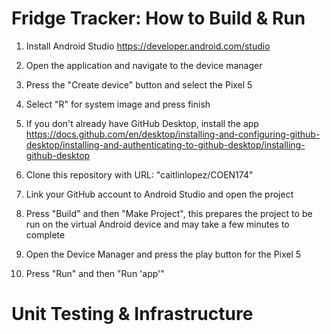 # Fridge Tracker: How to Build & Run

1) Install Android Studio
https://developer.android.com/studio

2) Open the application and navigate to the device manager

3) Press the "Create device" button and select the Pixel 5

4) Select "R" for system image and press finish

5) If you don't already have GitHub Desktop, install the app
https://docs.github.com/en/desktop/installing-and-configuring-github-desktop/installing-and-authenticating-to-github-desktop/installing-github-desktop

6) Clone this repository with URL: "caitlinlopez/COEN174"

7) Link your GitHub account to Android Studio and open the project

8) Press "Build" and then "Make Project", this prepares the project to be run on the virtual Android device and may take a few minutes to complete

9) Open the Device Manager and press the play button for the Pixel 5

10) Press "Run" and then "Run 'app'"


# Unit Testing & Infrastructure

